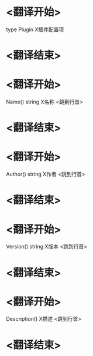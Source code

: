 
# <翻译开始>
type Plugin
X插件配置项
# <翻译结束>

# <翻译开始>
Name() string
X名称
<跳到行首>
# <翻译结束>

# <翻译开始>
Author() string
X作者
<跳到行首>
# <翻译结束>

# <翻译开始>
Version() string
X版本
<跳到行首>
# <翻译结束>

# <翻译开始>
Description()
X描述
<跳到行首>
# <翻译结束>
